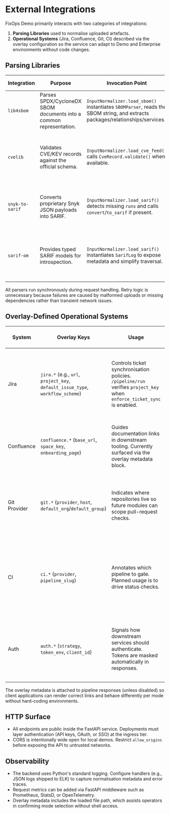 # External Integrations

FixOps Demo primarily interacts with two categories of integrations:

1. **Parsing Libraries** used to normalise uploaded artefacts.
2. **Operational Systems** (Jira, Confluence, Git, CI) described via the overlay configuration so the
   service can adapt to Demo and Enterprise environments without code changes.

## Parsing Libraries

| Integration | Purpose | Invocation Point | Failure Mode & Handling |
| ----------- | ------- | ---------------- | ----------------------- |
| `lib4sbom` | Parses SPDX/CycloneDX SBOM documents into a common representation. | `InputNormalizer.load_sbom()` instantiates `SBOMParser`, reads the SBOM string, and extracts packages/relationships/services. | Propagates parser exceptions; the API converts them to HTTP 400 responses. |
| `cvelib` | Validates CVE/KEV records against the official schema. | `InputNormalizer.load_cve_feed()` calls `CveRecord.validate()` when available. | Missing library downgrades to best-effort ingestion; validation errors are reported in the response payload. |
| `snyk-to-sarif` | Converts proprietary Snyk JSON payloads into SARIF. | `InputNormalizer.load_sarif()` detects missing `runs` and calls `convert`/`to_sarif` if present. | Absent converter causes non-SARIF payloads to be rejected via `ValueError`, surfaced as HTTP 400. |
| `sarif-om` | Provides typed SARIF models for introspection. | `InputNormalizer.load_sarif()` instantiates `SarifLog` to expose metadata and simplify traversal. | Missing dependency raises a `RuntimeError` during import, signalling a deployment misconfiguration. |

All parsers run synchronously during request handling. Retry logic is unnecessary because failures are
caused by malformed uploads or missing dependencies rather than transient network issues.

## Overlay-Defined Operational Systems

| System | Overlay Keys | Usage | Error Handling & Retries |
| ------ | ------------- | ----- | ------------------------ |
| Jira | `jira.*` (e.g., `url`, `project_key`, `default_issue_type`, `workflow_scheme`) | Controls ticket synchronisation policies. `/pipeline/run` verifies `project_key` when `enforce_ticket_sync` is enabled. | Missing mandatory fields trigger HTTP 500 so deployers can correct the overlay. External API calls are not issued in this demo. |
| Confluence | `confluence.*` (`base_url`, `space_key`, `onboarding_page`) | Guides documentation links in downstream tooling. Currently surfaced via the overlay metadata block. | No runtime enforcement yet; future exporters should validate URLs before use. |
| Git Provider | `git.*` (`provider`, `host`, `default_org`/`default_group`) | Indicates where repositories live so future modules can scope pull-request checks. | Metadata only at this stage. Consumers should handle unreachable hosts with exponential backoff. |
| CI | `ci.*` (`provider`, `pipeline_slug`) | Annotates which pipeline to gate. Planned usage is to drive status checks. | No direct calls today; when implemented use provider-native retry/backoff (e.g., GitHub Actions workflow reruns). |
| Auth | `auth.*` (`strategy`, `token_env`, `client_id`) | Signals how downstream services should authenticate. Tokens are masked automatically in responses. | Missing secrets should be handled upstream by injecting environment variables before startup. |

The overlay metadata is attached to pipeline responses (unless disabled) so client applications can
render correct links and behave differently per mode without hard-coding environments.

## HTTP Surface

- All endpoints are public inside the FastAPI service. Deployments must layer authentication (API
  keys, OAuth, or SSO) at the ingress tier.
- CORS is intentionally wide open for local demos. Restrict `allow_origins` before exposing the API to
  untrusted networks.

## Observability

- The backend uses Python's standard logging. Configure handlers (e.g., JSON logs shipped to ELK) to
  capture normalisation metadata and error traces.
- Request metrics can be added via FastAPI middleware such as Prometheus, StatsD, or OpenTelemetry.
- Overlay metadata includes the loaded file path, which assists operators in confirming mode selection
  without shell access.
